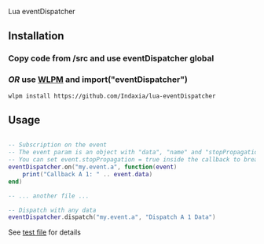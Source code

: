 Lua eventDispatcher 

## Installation

### Copy code from /src and use eventDispatcher global

### *OR* use [WLPM](https://github.com/Indaxia/wc3-wlpm-module-manager) and import("eventDispatcher")
```
wlpm install https://github.com/Indaxia/lua-eventDispatcher
```

## Usage

```lua

-- Subscription on the event
-- The event param is an object with "data", "name" and "stopPropagation" properties
-- You can set event.stopPropagation = true inside the callback to break current dispatch loop
eventDispatcher.on("my.event.a", function(event)
    print("Callback A 1: " .. event.data)
end)

-- ... another file ...

-- Dispatch with any data  
eventDispatcher.dispatch("my.event.a", "Dispatch A 1 Data")

```

See [test file](/test/test.lua) for details
